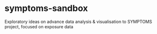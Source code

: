 # symptoms-sandbox

Exploratory ideas on advance data analysis & visualisation to SYMPTOMS project, focused on exposure data
